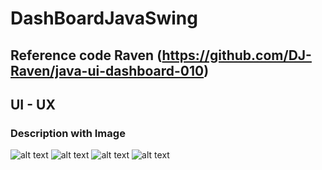 # DashBoardJavaSwing 
## Reference code Raven (https://github.com/DJ-Raven/java-ui-dashboard-010)
## UI - UX
### Description with Image
 ![alt text](/Img/1)
 ![alt text](/Img/2)
 ![alt text](/Img/3)
 ![alt text](/Img/4)

